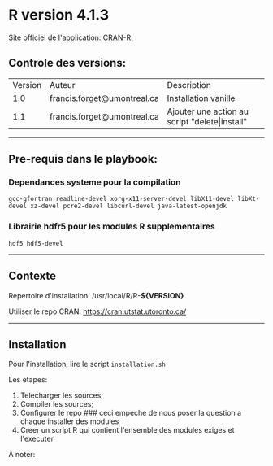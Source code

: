 
# R version 4.1.3

Site officiel de l'application: [CRAN-R](https://cran.r-project.org/).

## Controle des **versions**:

<table>
<tr>
    <td>Version</td><td>Auteur</td><td>Description</td>
</tr><tr>
    <td>1.0</td><td>francis.forget@umontreal.ca</td><td>Installation vanille</td>
</tr><tr>
    <td>1.1</td><td>francis.forget@umontreal.ca</td><td>Ajouter une action au script "delete|install"</td>
</tr>
</table>

---

## Pre-requis dans le playbook:

### Dependances systeme pour la compilation
`gcc-gfortran readline-devel xorg-x11-server-devel libX11-devel libXt-devel xz-devel pcre2-devel libcurl-devel java-latest-openjdk`

### Librairie hdfr5 pour les modules R supplementaires
`hdf5 hdf5-devel`

---

## Contexte

Repertoire d'installation: /usr/local/R/R-**${VERSION}**

Utiliser le repo CRAN: <https://cran.utstat.utoronto.ca/>

---

## Installation

Pour l'installation, lire le script `installation.sh`

Les etapes:
1. Telecharger les sources;
2. Compiler les sources;
3. Configurer le repo ### ceci empeche de nous poser la question a chaque installer des modules
4. Creer un script R qui contient l'ensemble des modules exiges et l'executer

A noter:

